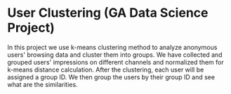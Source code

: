 # User Clustering (GA Data Science Project)

In this project we use k-means clustering method to analyze anonymous users' browsing data and cluster them into groups. We have collected and grouped users' impressions on different channels and normalized them for k-means distance calculation. After the clustering, each user will be assigned a group ID. We then group the users by their group ID and see what are the similarities.
